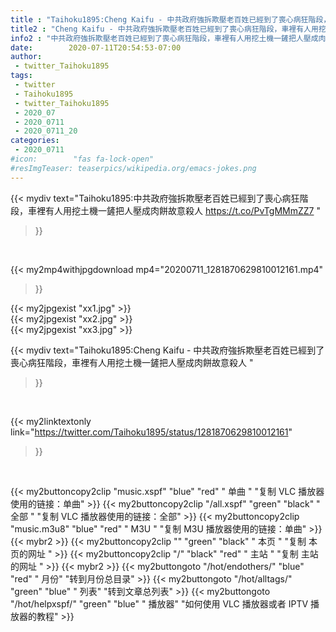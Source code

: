```yaml
---
title : "Taihoku1895:Cheng Kaifu - 中共政府強拆欺壓老百姓已經到了喪心病狂階段，車裡有人用挖土機一鏟把人壓成肉餅故意殺人 "
title2 : "Cheng Kaifu - 中共政府強拆欺壓老百姓已經到了喪心病狂階段，車裡有人用挖土機一鏟把人壓成肉餅故意殺人 "
info2 : "中共政府強拆欺壓老百姓已經到了喪心病狂階段，車裡有人用挖土機一鏟把人壓成肉餅故意殺人 https://t.co/PvTgMMmZZ7 "
date:        2020-07-11T20:54:53-07:00
author:
 - twitter_Taihoku1895
tags:
 - twitter
 - Taihoku1895
 - twitter_Taihoku1895
 - 2020_07
 - 2020_0711
 - 2020_0711_20
categories:
 - 2020_0711
#icon:        "fas fa-lock-open"
#resImgTeaser: teaserpics/wikipedia.org/emacs-jokes.png
---
```


{{< mydiv text="Taihoku1895:中共政府強拆欺壓老百姓已經到了喪心病狂階段，車裡有人用挖土機一鏟把人壓成肉餅故意殺人 https://t.co/PvTgMMmZZ7 "
>}}
<br>


{{< my2mp4withjpgdownload mp4="20200711_1281870629810012161.mp4"
>}}

{{< my2jpgexist "xx1.jpg" >}}<br>
{{< my2jpgexist "xx2.jpg" >}}<br>
{{< my2jpgexist "xx3.jpg" >}}<br>



{{< mydiv text="Taihoku1895:Cheng Kaifu - 中共政府強拆欺壓老百姓已經到了喪心病狂階段，車裡有人用挖土機一鏟把人壓成肉餅故意殺人 "
>}}
<br>

{{< my2linktextonly link="https://twitter.com/Taihoku1895/status/1281870629810012161"
>}}


<br>

{{< my2buttoncopy2clip "music.xspf"        "blue"   "red"    " 单曲 "  "复制 VLC 播放器使用的链接：单曲" >}} {{< my2buttoncopy2clip "/all.xspf"         "green"  "black"  " 全部 "  "复制 VLC 播放器使用的链接：全部" >}} {{< my2buttoncopy2clip "music.m3u8"        "blue"   "red"    " M3U  "    "复制 M3U 播放器使用的链接：单曲" >}} {{< mybr2 >}} {{< my2buttoncopy2clip ""                  "green"  "black"  " 本页 "    "复制 本页的网址 " >}} {{< my2buttoncopy2clip "/"                 "black"  "red"    " 主站 "    "复制 主站的网址 " >}} {{< mybr2 >}} {{< my2buttongoto      "/hot/endothers/"   "blue"   "red"    " 月份"   "转到月份总目录" >}} {{< my2buttongoto      "/hot/alltags/"     "green"  "blue"   " 列表"   "转到文章总列表" >}} {{< my2buttongoto      "/hot/helpxspf/"    "green"  "blue"   " 播放器" "如何使用 VLC 播放器或者 IPTV 播放器的教程" >}} 
